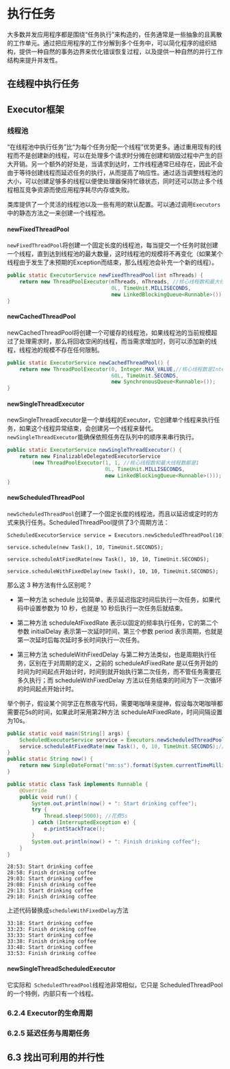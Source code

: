 # 执行任务

大多数并发应用程序都是围绕“任务执行”来构造的，任务通常是一些抽象的且离散的工作单元。通过把应用程序的工作分解到多个任务中，可以简化程序的组织结构，提供一种自然的事务边界来优化错误恢复过程，以及提供一种自然的并行工作结构来提升并发性。

<!--more-->

## 在线程中执行任务

## Executor框架

### 线程池

“在线程池中执行任务”比“为每个任务分配一个线程”优势更多。通过重用现有的线程而不是创建新的线程，可以在处理多个请求时分摊在创建和销毁过程中产生的巨大开销。另一个额外的好处是，当请求到达时，工作线程通常已经存在，因此不会由于等待创建线程而延迟任务的执行，从而提高了响应性。通过适当调整线程池的大小，可以创建足够多的线程以便使处理器保持忙碌状态，同时还可以防止多个线程相互竞争资源而使应用程序耗尽内存或失败。

类库提供了一个灵活的线程池以及一些有用的默认配置。可以通过调用`Executors`中的静态方法之一来创建一个线程池。

#### newFixedThreadPool

`newFixedThreadPool`将创建一个固定长度的线程池，每当提交一个任务时就创建一个线程，直到达到线程池的最大数量，这时线程池的规模将不再变化（如果某个线程由于发生了未预期的Exception而结束，那么线程池会补充一个新的线程）。

```java
public static ExecutorService newFixedThreadPool(int nThreads) {
    return new ThreadPoolExecutor(nThreads, nThreads, //核心线程数和最大线程数相同
                                  0L, TimeUnit.MILLISECONDS,
                                  new LinkedBlockingQueue<Runnable>());
}
```



#### newCachedThreadPool

newCachedThreadPool将创建一个可缓存的线程池，如果线程池的当前规模超过了处理需求时，那么将回收空闲的线程，而当需求增加时，则可以添加新的线程，线程池的规模不存在任何限制。

```java
public static ExecutorService newCachedThreadPool() {
    return new ThreadPoolExecutor(0, Integer.MAX_VALUE,//核心线程数是Integer最大值
                                  60L, TimeUnit.SECONDS,
                                  new SynchronousQueue<Runnable>());
}
```



#### newSingleThreadExecutor

newSingleThreadExecutor是一个单线程的Executor，它创建单个线程来执行任务，如果这个线程异常结束，会创建另一个线程来替代。`newSingleThreadExecutor`能确保依照任务在队列中的顺序来串行执行。

```java
public static ExecutorService newSingleThreadExecutor() {
    return new FinalizableDelegatedExecutorService
        (new ThreadPoolExecutor(1, 1, //核心线程数和最大线程数都是1
                                0L, TimeUnit.MILLISECONDS,
                                new LinkedBlockingQueue<Runnable>()));
}
```



#### newScheduledThreadPool

`newScheduledThreadPool`创建了一个固定长度的线程池，而且以延迟或定时的方式来执行任务。ScheduledThreadPool提供了3个周期方法：

```
ScheduledExecutorService service = Executors.newScheduledThreadPool(10);
 
service.schedule(new Task(), 10, TimeUnit.SECONDS);
 
service.scheduleAtFixedRate(new Task(), 10, 10, TimeUnit.SECONDS);
 
service.scheduleWithFixedDelay(new Task(), 10, 10, TimeUnit.SECONDS);
```

那么这 3 种方法有什么区别呢？

* 第一种方法 schedule 比较简单，表示延迟指定时间后执行一次任务，如果代码中设置参数为 10 秒，也就是 10 秒后执行一次任务后就结束。

* 第二种方法 scheduleAtFixedRate 表示以固定的频率执行任务，它的第二个参数 initialDelay 表示第一次延时时间，第三个参数 period 表示周期，也就是第一次延时后每次延时多长时间执行一次任务。

* 第三种方法 scheduleWithFixedDelay 与第二种方法类似，也是周期执行任务，区别在于对周期的定义，之前的 scheduleAtFixedRate 是以任务开始的时间为时间起点开始计时，时间到就开始执行第二次任务，而不管任务需要花多久执行；而 scheduleWithFixedDelay 方法以任务结束的时间为下一次循环的时间起点开始计时。

举个例子，假设某个同学正在熬夜写代码，需要喝咖啡来提神，假设每次喝咖啡都需要花5s的时间，如果此时采用第2种方法 scheduleAtFixedRate，时间间隔设置为10s。

```java
public static void main(String[] args) {
    ScheduledExecutorService service = Executors.newScheduledThreadPool(1);
    service.scheduleAtFixedRate(new Task(), 0, 10, TimeUnit.SECONDS);//间隔10s
}
public static String now() {
    return new SimpleDateFormat("mm:ss").format(System.currentTimeMillis());
}

public static class Task implements Runnable {
    @Override
    public void run() {
        System.out.println(now() + ": Start drinking coffee");
        try {
            Thread.sleep(5000); //花费5s
        } catch (InterruptedException e) {
            e.printStackTrace();
        }
        System.out.println(now() + ": Finish drinking coffee");
    }
}
```

```
28:53: Start drinking coffee
28:58: Finish drinking coffee
29:03: Start drinking coffee
29:08: Finish drinking coffee
29:13: Start drinking coffee
29:18: Finish drinking coffee
```

上述代码替换成`scheduleWithFixedDelay`方法

```
33:18: Start drinking coffee
33:23: Finish drinking coffee
33:33: Start drinking coffee
33:38: Finish drinking coffee
33:48: Start drinking coffee
33:53: Finish drinking coffee
```

#### newSingleThreadScheduledExecutor

它实际和` ScheduledThreadPool`线程池非常相似，它只是 ScheduledThreadPool 的一个特例，内部只有一个线程。

### 6.2.4 Executor的生命周期

### 6.2.5 延迟任务与周期任务

## 6.3 找出可利用的并行性

